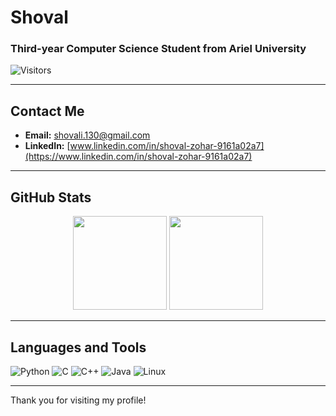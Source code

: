 # Shoval

### Third-year Computer Science Student from Ariel University

![Visitors](https://visitor-badge.glitch.me/badge?page_id=ShovalZ97.ShovalZ97)

---

## Contact Me

- **Email:** [shovali.130@gmail.com](mailto:shovali.130@gmail.com)
- **LinkedIn:** [www.linkedin.com/in/shoval-zohar-9161a02a7](https://www.linkedin.com/in/shoval-zohar-9161a02a7)

---

## GitHub Stats

<div align="center">
  <img height="150em" src="https://github-readme-stats.vercel.app/api?username=ShovalZ97&show_icons=true&theme=radical" />
  <img height="150em" src="https://github-readme-streak-stats.herokuapp.com/?user=ShovalZ97&theme=radical" />
</div>

---

## Languages and Tools

![Python](https://img.shields.io/badge/-Python-3776AB?style=flat-square&logo=python&logoColor=white)
![C](https://img.shields.io/badge/-C-A8B9CC?style=flat-square&logo=c&logoColor=white)
![C++](https://img.shields.io/badge/-C++-00599C?style=flat-square&logo=c%2B%2B&logoColor=white)
![Java](https://img.shields.io/badge/-Java-007396?style=flat-square&logo=java&logoColor=white)
![Linux](https://img.shields.io/badge/-Linux-FCC624?style=flat-square&logo=linux&logoColor=black)

---

Thank you for visiting my profile!


<!--
**ShovalZ97/ShovalZ97** is a ✨ _special_ ✨ repository because its `README.md` (this file) appears on your GitHub profile.

Here are some ideas to get you started:

- 🔭 I’m currently working on ...
- 🌱 I’m currently learning ...
- 👯 I’m looking to collaborate on ...
- 🤔 I’m looking for help with ...
- 💬 Ask me about ...
- 📫 How to reach me: ...
- 😄 Pronouns: ...
- ⚡ Fun fact: ...
-->
